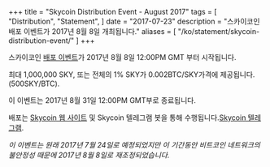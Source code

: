 +++
title = "Skycoin Distribution Event - August 2017"
tags = [
    "Distribution",
    "Statement",
]
date = "2017-07-23"
description = "스카이코인 배포 이벤트가 2017년 8월 8일 개최됩니다."
aliases = [
	"/ko/statement/skycoin-distribution-event/"
]
+++

스카이코인 [ 배포 이벤트](https://www.skycoin.net/distribution/)가 2017년 8월 8일 12:00PM GMT 부터 시작됩니다.

최대 1,000,000 SKY, 또는 전체의 1% SKY가 0.002BTC/SKY가격에 제공됩니다.(500SKY/BTC).

이 이벤트는 2017년 8월 31일 12:00PM GMT부로 종료됩니다.

배포는 [Skycoin 웹 사이트](https://www.skycoin.net/) 및 Skycoin 텔레그램 봇을  통해 수행됩니다.[Skycoin 텔레그램](https://t.me/Skycoin).

*이 이벤트는 원래 2017년 7월 24일로 예정되었지만 이 기간동안 비트코인 네트워크의 불안정성 때문에 2017년 8월 8일로 재조정되었습니다.*
